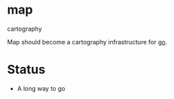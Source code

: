 # map
cartography

Map should become a cartography infrastructure for [go](https://www.golang.org).

# Status
- A long way to go
